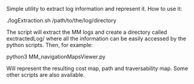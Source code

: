 Simple utility to extract log information and represent it.
How to use it:

./logExtraction.sh /path/to/the/log/directory

The script will extract the MM logs and create a directory called exctractedLog/ where all the information can be easily accessed by the python scripts. Then, for example:

python3 MM_navigationMapsViewer.py

Will represent the resulting cost map, path and traversability map. Some other scripts are also available.

